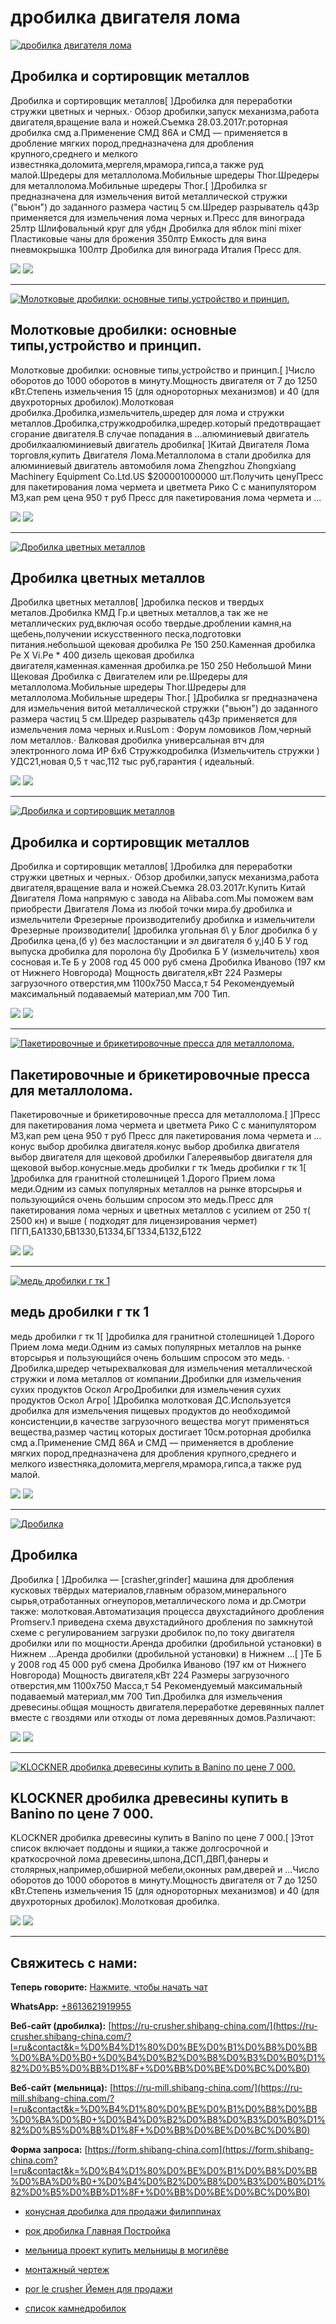 # дробилка двигателя лома

<a href="https://swt.shibang-china.com/?l=ru&img&k=%D0%B4%D1%80%D0%BE%D0%B1%D0%B8%D0%BB%D0%BA%D0%B0+%D0%B4%D0%B2%D0%B8%D0%B3%D0%B0%D1%82%D0%B5%D0%BB%D1%8F+%D0%BB%D0%BE%D0%BC%D0%B0" target="_blank">![дробилка двигателя лома](http://static.shibang-china.com/all-800x300/1039.jpg)</a>

## Дробилка и сортировщик металлов
Дробилка и сортировщик металлов[ ]Дробилка для переработки стружки цветных и черных.&#183; Обзор дробилки,запуск механизма,работа двигателя,вращение вала и ножей.Съемка 28.03.2017г.роторная дробилка смд а.Применение СМД 86А и СМД — применяется в дробление мягких пород,предназначена для дробления крупного,среднего и мелкого известняка,доломита,мергеля,мрамора,гипса,а также руд малой.Шредеры для металлолома.Мобильные шредеры Thor.Шредеры для металлолома.Мобильные шредеры Thor.[ ]Дробилка sr предназначена для измельчения витой металлической стружки (&quot;вьюн&quot;) до заданного размера частиц 5 см.Шредер разрыватель q43p применяется для измельчения лома черных и.Пресс для винограда 25лтр Шлифовальный круг для убдн Дробилка для яблок mini mixer Пластиковые чаны для брожения 350лтр Емкость для вина пневмокрышка 100лтр Дробилка для винограда Италия Пресc для.


<a href="https://whatsapp.shibangsoft.com/WhatsApp.php" target="_blank" title="WhatsApp">![](http://static.shibang-china.com/icon/whatsapp.png)</a> <a href="https://swt.shibang-china.com/?l=ru&icon&k=%D0%B4%D1%80%D0%BE%D0%B1%D0%B8%D0%BB%D0%BA%D0%B0+%D0%B4%D0%B2%D0%B8%D0%B3%D0%B0%D1%82%D0%B5%D0%BB%D1%8F+%D0%BB%D0%BE%D0%BC%D0%B0" target="_blank">![](http://static.shibang-china.com/icon/chat-ru.png)</a>

---

<a href="https://swt.shibang-china.com/?l=ru&img&k=%D0%B4%D1%80%D0%BE%D0%B1%D0%B8%D0%BB%D0%BA%D0%B0+%D0%B4%D0%B2%D0%B8%D0%B3%D0%B0%D1%82%D0%B5%D0%BB%D1%8F+%D0%BB%D0%BE%D0%BC%D0%B0" target="_blank">![Молотковые дробилки: основные типы,устройство и принцип.](http://static.shibang-china.com/all-800x300/769.jpg)</a>

## Молотковые дробилки: основные типы,устройство и принцип.
Молотковые дробилки: основные типы,устройство и принцип.[ ]Число оборотов до 1000 оборотов в минуту.Мощность двигателя от 7 до 1250 кВт.Степень измельчения 15 (для однороторных механизмов) и 40 (для двухроторных дробилок).Молотковая дробилка.Дробилка,измельчитель,шредер для лома и стружки металлов.Дробилка,стружкодробилка,шредер.который предотвращает сгорание двигателя.В случае попадания в …алюминиевый двигатель дробилкаалюминиевый двигатель дробилка[ ]Китай Двигателя Лома торговля,купить Двигателя Лома.Металлолома в стали дробилка для алюминиевый двигатель автомобиля лома Zhengzhou Zhongxiang Machinery Equipment Co.Ltd.US $200001000000 шт.Получить ценуПресс для пакетирования лома чермета и цветмета Рико С с манипулятором М3,кап рем цена 950 т руб Пресс для пакетирования лома чермета и …


<a href="https://whatsapp.shibangsoft.com/WhatsApp.php" target="_blank" title="WhatsApp">![](http://static.shibang-china.com/icon/whatsapp.png)</a> <a href="https://swt.shibang-china.com/?l=ru&icon&k=%D0%B4%D1%80%D0%BE%D0%B1%D0%B8%D0%BB%D0%BA%D0%B0+%D0%B4%D0%B2%D0%B8%D0%B3%D0%B0%D1%82%D0%B5%D0%BB%D1%8F+%D0%BB%D0%BE%D0%BC%D0%B0" target="_blank">![](http://static.shibang-china.com/icon/chat-ru.png)</a>

---

<a href="https://swt.shibang-china.com/?l=ru&img&k=%D0%B4%D1%80%D0%BE%D0%B1%D0%B8%D0%BB%D0%BA%D0%B0+%D0%B4%D0%B2%D0%B8%D0%B3%D0%B0%D1%82%D0%B5%D0%BB%D1%8F+%D0%BB%D0%BE%D0%BC%D0%B0" target="_blank">![Дробилка цветных металлов](http://static.shibang-china.com/all-800x300/1333.jpg)</a>

## Дробилка цветных металлов
Дробилка цветных металлов[ ]дробилка песков и твердых металов.Дробилка КМД Гр.и цветных металлов,а так же не металлических руд,включая особо твердые.дроблении камня,на щебень,получении искусственного песка,подготовки питания.небольшой щековая дробилка Pe 150 250.Каменная дробилка Pe X Vi.Pe * 400 дизель щековая дробилка двигателя,каменная.каменная дробилка.pe 150 250 Небольшой Мини Щековая Дробилка с Двигателем или pe.Шредеры для металлолома.Мобильные шредеры Thor.Шредеры для металлолома.Мобильные шредеры Thor.[ ]Дробилка sr предназначена для измельчения витой металлической стружки (&quot;вьюн&quot;) до заданного размера частиц 5 см.Шредер разрыватель q43p применяется для измельчения лома черных и.RusLom : Форум ломовиков Лом,черный лом металлов.&#183; Валковая дробилка универсальная втч для электронного лома ИР 6х6 Стружкодробилка (Измельчитель стружки ) УДС21,новая 0,5 т час,112 тыс руб,гарантия ( идеальный.


<a href="https://whatsapp.shibangsoft.com/WhatsApp.php" target="_blank" title="WhatsApp">![](http://static.shibang-china.com/icon/whatsapp.png)</a> <a href="https://swt.shibang-china.com/?l=ru&icon&k=%D0%B4%D1%80%D0%BE%D0%B1%D0%B8%D0%BB%D0%BA%D0%B0+%D0%B4%D0%B2%D0%B8%D0%B3%D0%B0%D1%82%D0%B5%D0%BB%D1%8F+%D0%BB%D0%BE%D0%BC%D0%B0" target="_blank">![](http://static.shibang-china.com/icon/chat-ru.png)</a>

---

<a href="https://swt.shibang-china.com/?l=ru&img&k=%D0%B4%D1%80%D0%BE%D0%B1%D0%B8%D0%BB%D0%BA%D0%B0+%D0%B4%D0%B2%D0%B8%D0%B3%D0%B0%D1%82%D0%B5%D0%BB%D1%8F+%D0%BB%D0%BE%D0%BC%D0%B0" target="_blank">![Дробилка и сортировщик металлов](http://static.shibang-china.com/all-800x300/1425.jpg)</a>

## Дробилка и сортировщик металлов
Дробилка и сортировщик металлов[ ]Дробилка для переработки стружки цветных и черных.&#183; Обзор дробилки,запуск механизма,работа двигателя,вращение вала и ножей.Съемка 28.03.2017г.Купить Китай Двигателя Лома напрямую с завода на Alibaba.com.Мы поможем вам приобрести Двигателя Лома из любой точки мира.бу дробилка и измельчители Фрезерные производителибу дробилка и измельчители Фрезерные производители[ ]дробилка угольная б\ у Блог дробилка б у Дробилка цена,(б у) без маслостанции и эл двигателя б у,j40 Б У год выпуска дробилка для поролона б\у Дробилка Б У (измельчитель) хвоя сосновая и.Te Б у 2008 год 45 000 руб смена Дробилка Иваново (197 км от Нижнего Новгорода) Мощность двигателя,кВт 224 Размеры загрузочного отверстия,мм 1100x750 Масса,т 54 Рекомендуемый максимальный подаваемый материал,мм 700 Тип.


<a href="https://whatsapp.shibangsoft.com/WhatsApp.php" target="_blank" title="WhatsApp">![](http://static.shibang-china.com/icon/whatsapp.png)</a> <a href="https://swt.shibang-china.com/?l=ru&icon&k=%D0%B4%D1%80%D0%BE%D0%B1%D0%B8%D0%BB%D0%BA%D0%B0+%D0%B4%D0%B2%D0%B8%D0%B3%D0%B0%D1%82%D0%B5%D0%BB%D1%8F+%D0%BB%D0%BE%D0%BC%D0%B0" target="_blank">![](http://static.shibang-china.com/icon/chat-ru.png)</a>

---

<a href="https://swt.shibang-china.com/?l=ru&img&k=%D0%B4%D1%80%D0%BE%D0%B1%D0%B8%D0%BB%D0%BA%D0%B0+%D0%B4%D0%B2%D0%B8%D0%B3%D0%B0%D1%82%D0%B5%D0%BB%D1%8F+%D0%BB%D0%BE%D0%BC%D0%B0" target="_blank">![Пакетировочные и брикетировочные пресса для металлолома.](http://static.shibang-china.com/all-800x300/218.jpg)</a>

## Пакетировочные и брикетировочные пресса для металлолома.
Пакетировочные и брикетировочные пресса для металлолома.[ ]Пресс для пакетирования лома чермета и цветмета Рико С с манипулятором М3,кап рем цена 950 т руб Пресс для пакетирования лома чермета и …конус выбор дробилка двигателя.конус выбор дробилка двигателя выбор двигателя для щековой дробилки Галереявыбор двигателя для щековой выбор.конусные.медь дробилки г тк 1медь дробилки г тк 1[ ]дробилка для гранитной столешницей 1.Дорого Прием лома меди.Одним из самых популярных металлов на рынке вторсырья и пользующийся очень большим спросом это медь.Пресс для пакетирования лома черных и цветных металлов с усилием от 250 т( 2500 кн) и выше ( подходят для лицензирования чермет) ПГП,БА1330,БВ1330,Б1334,БГ1334,Б132,Б122


<a href="https://whatsapp.shibangsoft.com/WhatsApp.php" target="_blank" title="WhatsApp">![](http://static.shibang-china.com/icon/whatsapp.png)</a> <a href="https://swt.shibang-china.com/?l=ru&icon&k=%D0%B4%D1%80%D0%BE%D0%B1%D0%B8%D0%BB%D0%BA%D0%B0+%D0%B4%D0%B2%D0%B8%D0%B3%D0%B0%D1%82%D0%B5%D0%BB%D1%8F+%D0%BB%D0%BE%D0%BC%D0%B0" target="_blank">![](http://static.shibang-china.com/icon/chat-ru.png)</a>

---

<a href="https://swt.shibang-china.com/?l=ru&img&k=%D0%B4%D1%80%D0%BE%D0%B1%D0%B8%D0%BB%D0%BA%D0%B0+%D0%B4%D0%B2%D0%B8%D0%B3%D0%B0%D1%82%D0%B5%D0%BB%D1%8F+%D0%BB%D0%BE%D0%BC%D0%B0" target="_blank">![медь дробилки г тк 1](http://static.shibang-china.com/all-800x300/329.jpg)</a>

## медь дробилки г тк 1
медь дробилки г тк 1[ ]дробилка для гранитной столешницей 1.Дорого Прием лома меди.Одним из самых популярных металлов на рынке вторсырья и пользующийся очень большим спросом это медь.&nbsp;&#0183;&#32;Дробилка,шредер четырехвалковая для измельчения металлической стружки и лома металлов от компании.Дробилки для измельчения сухих продуктов Оскол АгроДробилки для измельчения сухих продуктов Оскол Агро[ ]Дробилка молотковая ДС.Используется дробилка для измельчения пищевых продуктов до необходимой консистенции,в качестве загрузочного вещества могут применяться вещества,размер частиц которых достигает 10см.роторная дробилка смд а.Применение СМД 86А и СМД — применяется в дробление мягких пород,предназначена для дробления крупного,среднего и мелкого известняка,доломита,мергеля,мрамора,гипса,а также руд малой.


<a href="https://whatsapp.shibangsoft.com/WhatsApp.php" target="_blank" title="WhatsApp">![](http://static.shibang-china.com/icon/whatsapp.png)</a> <a href="https://swt.shibang-china.com/?l=ru&icon&k=%D0%B4%D1%80%D0%BE%D0%B1%D0%B8%D0%BB%D0%BA%D0%B0+%D0%B4%D0%B2%D0%B8%D0%B3%D0%B0%D1%82%D0%B5%D0%BB%D1%8F+%D0%BB%D0%BE%D0%BC%D0%B0" target="_blank">![](http://static.shibang-china.com/icon/chat-ru.png)</a>

---

<a href="https://swt.shibang-china.com/?l=ru&img&k=%D0%B4%D1%80%D0%BE%D0%B1%D0%B8%D0%BB%D0%BA%D0%B0+%D0%B4%D0%B2%D0%B8%D0%B3%D0%B0%D1%82%D0%B5%D0%BB%D1%8F+%D0%BB%D0%BE%D0%BC%D0%B0" target="_blank">![Дробилка](http://static.shibang-china.com/all-800x300/1072.jpg)</a>

## Дробилка
Дробилка [ ]Дробилка — [crasher,grinder] машина для дробления кусковых твёрдых материалов,главным образом,минерального сырья,отработанных огнеупоров,металлического лома и др.Смотри также: молотковая.Автоматизация процесса двухстадийного дробления Promserv.1 приведена схема двухстадийного дробления по замкнутой схеме с регулированием загрузки дробилок по,по току двигателя дробилки или по мощности.Аренда дробилки (дробильной установки) в Нижнем …Аренда дробилки (дробильной установки) в Нижнем …[ ]Te Б у 2008 год 45 000 руб смена Дробилка Иваново (197 км от Нижнего Новгорода) Мощность двигателя,кВт 224 Размеры загрузочного отверстия,мм 1100x750 Масса,т 54 Рекомендуемый максимальный подаваемый материал,мм 700 Тип.Дробилка для измельчения древесины.общая мощность двигателя.переработке деревянных паллет вместе с гвоздями или отходы от лома деревянных домов.Различают:


<a href="https://whatsapp.shibangsoft.com/WhatsApp.php" target="_blank" title="WhatsApp">![](http://static.shibang-china.com/icon/whatsapp.png)</a> <a href="https://swt.shibang-china.com/?l=ru&icon&k=%D0%B4%D1%80%D0%BE%D0%B1%D0%B8%D0%BB%D0%BA%D0%B0+%D0%B4%D0%B2%D0%B8%D0%B3%D0%B0%D1%82%D0%B5%D0%BB%D1%8F+%D0%BB%D0%BE%D0%BC%D0%B0" target="_blank">![](http://static.shibang-china.com/icon/chat-ru.png)</a>

---

<a href="https://swt.shibang-china.com/?l=ru&img&k=%D0%B4%D1%80%D0%BE%D0%B1%D0%B8%D0%BB%D0%BA%D0%B0+%D0%B4%D0%B2%D0%B8%D0%B3%D0%B0%D1%82%D0%B5%D0%BB%D1%8F+%D0%BB%D0%BE%D0%BC%D0%B0" target="_blank">![KLOCKNER дробилка древесины купить в Banino по цене 7 000.](http://static.shibang-china.com/all-800x300/382.jpg)</a>

## KLOCKNER дробилка древесины купить в Banino по цене 7 000.
KLOCKNER дробилка древесины купить в Banino по цене 7 000.[ ]Этот список включает поддоны и ящики,а также долгосрочной и краткосрочной лома древесины,шпона,ДСП,ДВП,фанеры и столярных,например,обширной мебели,оконных рам,дверей и …Число оборотов до 1000 оборотов в минуту.Мощность двигателя от 7 до 1250 кВт.Степень измельчения 15 (для однороторных механизмов) и 40 (для двухроторных дробилок).Молотковая дробилка.

<a href="https://whatsapp.shibangsoft.com/WhatsApp.php" target="_blank" title="WhatsApp">![](http://static.shibang-china.com/icon/whatsapp.png)</a> <a href="https://swt.shibang-china.com/?l=ru&icon&k=%D0%B4%D1%80%D0%BE%D0%B1%D0%B8%D0%BB%D0%BA%D0%B0+%D0%B4%D0%B2%D0%B8%D0%B3%D0%B0%D1%82%D0%B5%D0%BB%D1%8F+%D0%BB%D0%BE%D0%BC%D0%B0" target="_blank">![](http://static.shibang-china.com/icon/chat-ru.png)</a>

---
## Свяжитесь с нами:

**Теперь говорите:** [Нажмите, чтобы начать чат](https://swt.shibang-china.com?l=ru&contact&k=%D0%B4%D1%80%D0%BE%D0%B1%D0%B8%D0%BB%D0%BA%D0%B0+%D0%B4%D0%B2%D0%B8%D0%B3%D0%B0%D1%82%D0%B5%D0%BB%D1%8F+%D0%BB%D0%BE%D0%BC%D0%B0)

**WhatsApp:**  [+8613621919955](https://whatsapp.shibangsoft.com/WhatsApp.php)

**Веб-сайт (дробилка):** [https://ru-crusher.shibang-china.com/](https://ru-crusher.shibang-china.com/?l=ru&contact&k=%D0%B4%D1%80%D0%BE%D0%B1%D0%B8%D0%BB%D0%BA%D0%B0+%D0%B4%D0%B2%D0%B8%D0%B3%D0%B0%D1%82%D0%B5%D0%BB%D1%8F+%D0%BB%D0%BE%D0%BC%D0%B0)

**Веб-сайт (мельница):** [https://ru-mill.shibang-china.com/](https://ru-mill.shibang-china.com/?l=ru&contact&k=%D0%B4%D1%80%D0%BE%D0%B1%D0%B8%D0%BB%D0%BA%D0%B0+%D0%B4%D0%B2%D0%B8%D0%B3%D0%B0%D1%82%D0%B5%D0%BB%D1%8F+%D0%BB%D0%BE%D0%BC%D0%B0)

**Форма запроса:** [https://form.shibang-china.com](https://form.shibang-china.com?l=ru&contact&k=%D0%B4%D1%80%D0%BE%D0%B1%D0%B8%D0%BB%D0%BA%D0%B0+%D0%B4%D0%B2%D0%B8%D0%B3%D0%B0%D1%82%D0%B5%D0%BB%D1%8F+%D0%BB%D0%BE%D0%BC%D0%B0)

* [конусная дробилка для продажи филиппинах](../109/%D0%BA%D0%BE%D0%BD%D1%83%D1%81%D0%BD%D0%B0%D1%8F%20%D0%B4%D1%80%D0%BE%D0%B1%D0%B8%D0%BB%D0%BA%D0%B0%20%D0%B4%D0%BB%D1%8F%20%D0%BF%D1%80%D0%BE%D0%B4%D0%B0%D0%B6%D0%B8%20%D1%84%D0%B8%D0%BB%D0%B8%D0%BF%D0%BF%D0%B8%D0%BD%D0%B0%D1%85.md)

* [рок дробилка Главная Постройка](../112/%D1%80%D0%BE%D0%BA%20%D0%B4%D1%80%D0%BE%D0%B1%D0%B8%D0%BB%D0%BA%D0%B0%20%D0%93%D0%BB%D0%B0%D0%B2%D0%BD%D0%B0%D1%8F%20%D0%9F%D0%BE%D1%81%D1%82%D1%80%D0%BE%D0%B9%D0%BA%D0%B0.md)

* [мельница проект купить мельницы в могилёве](../110/%D0%BC%D0%B5%D0%BB%D1%8C%D0%BD%D0%B8%D1%86%D0%B0%20%D0%BF%D1%80%D0%BE%D0%B5%D0%BA%D1%82%20%D0%BA%D1%83%D0%BF%D0%B8%D1%82%D1%8C%20%D0%BC%D0%B5%D0%BB%D1%8C%D0%BD%D0%B8%D1%86%D1%8B%20%D0%B2%20%D0%BC%D0%BE%D0%B3%D0%B8%D0%BB%D1%91%D0%B2%D0%B5.md)

* [монтажный чертеж](../116/%D0%BC%D0%BE%D0%BD%D1%82%D0%B0%D0%B6%D0%BD%D1%8B%D0%B9%20%D1%87%D0%B5%D1%80%D1%82%D0%B5%D0%B6.md)

* [por le crusher Йемен для продажи](../118/por%20le%20crusher%20%D0%99%D0%B5%D0%BC%D0%B5%D0%BD%20%D0%B4%D0%BB%D1%8F%20%D0%BF%D1%80%D0%BE%D0%B4%D0%B0%D0%B6%D0%B8.md)

* [список камнедробилок](../109/%D1%81%D0%BF%D0%B8%D1%81%D0%BE%D0%BA%20%D0%BA%D0%B0%D0%BC%D0%BD%D0%B5%D0%B4%D1%80%D0%BE%D0%B1%D0%B8%D0%BB%D0%BE%D0%BA.md)
